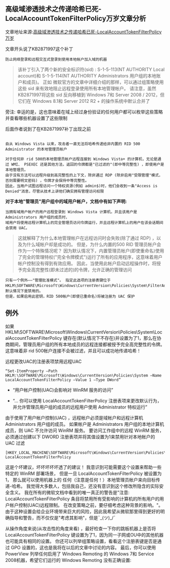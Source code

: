## 高级域渗透技术之传递哈希已死-LocalAccountTokenFilterPolicy万岁文章分析 ##
文章地址来源:[高级域渗透技术之传递哈希已死-LocalAccountTokenFilterPolicy万岁](https://mp.weixin.qq.com/s?__biz=MzI0MDY1MDU4MQ==&mid=2247493061&idx=2&sn=323fa2dc1bd70388843e253efcf44e3c&chksm=e91535ffde62bce9da648571f3ae834fd7c740b22509f3749f569722d9887fdba60f4703d817&mpshare=1&scene=23&srcid=#rd)

文章开头说了KB2871997这个补丁
```
防止网络登录和远程交互式登录到使用本地帐户加入域的机器
```

>该补丁引入了两个新的安全标识符(sid) : S-1-5-113(NT AUTHORITY Local account)和 S-1-5-114(NT AUTHORITY Administrators 用户组的本地账户和成员)。 
正如 微软官方的文章中详细介绍的那样，可以通过组策略使用这些 sid 来有效地阻止远程登录使用所有本地管理帐户。
请注意，虽然 KB2871997将这些 sid 反向移植到 Windows 7和 Server 2008 / 2012，但它们在 Windows 8.1和 Server 2012 R2 + 的操作系统中默认合并了

旁注: 幸运的是，这也意味着在域上经过身份验证的任何用户都可以枚举这些策略并查看哪些机器设置了这些限制


后面作者说到了在KB2871997补丁出现之前
```

自从 Windows Vista 以来，攻击者一直无法将哈希传递给非内置的 RID 500 Administrator 的本地管理员帐户

对于任何非 rid 500的本地管理员帐户远程连接到 Windows Vista+ 的计算机，无论是通过 WMI、 PSEXEC 还是其他方法，返回的令牌都是"已过滤的"(即中等完整性) ，即使用户是本地管理员。 
由于没有方法可以远程升级到高完整性的上下文，除非通过 RDP (除非启用"受限管理"模式，否则需要明文密码) ，令牌才会保持中等完整性。 
因此，当用户试图远程访问一个特权资源(例如 admin$)时，他们会收到一条"Access is Denied"消息，尽管从技术上讲他们确实拥有管理访问权限
```

<b>对于本地"管理员"用户组中的域用户帐户，文档中有如下声明:</b>
```
当拥有域用户帐户的用户远程登录到 Windows Vista 计算机，并且该用户是 Administrators 用户组的成员时，
域用户将使用远程计算机上的完全管理员访问令牌运行，并且远程计算机上的用户在该会话期间会禁用 UAC。
```

>这就解释了为什么本地管理帐户在远程访问时会失败(除了通过 RDP) ，以及为什么域帐户却是成功的。 
但是，为什么内置的500 RID 管理员帐户会作为一个特殊情况呢？ 因为默认情况下，内置管理员帐户(即使重命名)使用了完全的管理特权("完全令牌模式")运行了所有的应用程序，这意味着用户帐户控制没有得到有效应用。 
因此，当使用此帐户启动远程操作时，将授予完全高完整性(即未过滤的)的令牌，允许正确的管理访问


```
只有一个例外——"管理批准模式"。 指定此选项的注册表键位于 HKLM\SOFTWARE\Microsoft\Windows\CurrentVersion\Policies\System\FilterAdministratorToken，默认情况下是禁用的。 
但是，如果启用此密钥，RID 500帐户(即使已重命名)将被注册为 UAC 保护
```

## 例外 ##
如果 HKLM\SOFTWARE\Microsoft\Windows\CurrentVersion\Policies\System\LocalAccountTokenFilterPolicy 键存在(默认情况下不存在)并设置为了1，那么在协商期间，管理员用户组的所有本地成员的远程连接都被授予完全高完整性的令牌。 
这意味着非 rid 500帐户连接不会被过滤，并且可以成功地传递哈希！

远程更改UAC的注册表项禁用远程UAC
```
“Set-ItemProperty –Path HKLM:\SOFTWARE\Microsoft\Windows\CurrentVersion\Policies\System –Name LocalAccountTokenFilterPolicy –Value 1 –Type DWord”
```

+ “用户帐户控制(UAC)会影响对 WinRM 服务的访问”

+ “... 你可以使用 LocalAccountTokenFilterPolicy 注册表项来更改默认行为，并允许管理员用户组的成员的远程用户使用 Administrator 特权运行”


由于使用了用户帐户控制(UAC) ，远程帐户必须是域帐户和远程计算机 Administrators 用户组的成员。 
如果帐户是 Administrators 用户组的本地计算机成员，则 UAC 不允许访问 WinRM 服务。 
要访问工作组中的远程 WinRM 服务，必须通过创建以下 DWORD 注册表项并将其值设置为1来禁用针对本地帐户的 UAC 过滤
```
[HKEY_LOCAL_MACHINE\SOFTWARE\Microsoft\Windows\CurrentVersion\Policies\System] LocalAccountTokenFilterPolicy
```

这是个坏建议，坏坏坏坏坏透了的建议！ 
我意识到可能需要这个设置来帮助一些特定的 WinRM 部署场景，
但是一旦 LocalAccountTokenFilterPolicy 被设置为1，
那么就可以使用机器上的 任何（注意是任何！）本地管理员帐户来向目标传递-哈希。 
我觉得大多数人，包括我自己，还没有意识到这个修改所隐含的实际安全含义。 
我在所有的微软文档中看到的唯一真正的警告是"注意: LocalAccountTokenFilterPolicy 条目将禁用所有受影响的计算机的所有用户的用户帐户控制(UAC)远程限制。 在改变策略之前，要仔细考虑这种背景的影响。"。 由于这种设置会给企业环境带来巨大的风险，因此我希望从微软那里得到更好的明确指导和警告，而不仅仅是"考虑其影响"，但是¯\_(ツ)_/¯

从操作角度来说(从攻击性的角度来看) ，最好检查一下你的跳板机器上是否将 LocalAccountTokenFilterPolicy 键设置为了1，因为同一子网或OU中的其他机器也可能具有相同的设置。 你还可以列举组策略设置，看看这个注册表键是否是通过 GPO 设置的，这也是我将在以后的文章中讨论的内容。 最后，你可以使用 PowerView 列举任何启用了 Windows Remoting 的 Windows 7和 Service 2008机器，希望它们运行的 Windows Remoting 没有正确设置: